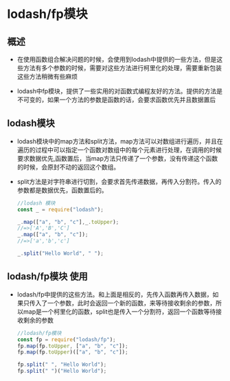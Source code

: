# lodash/fp模块

## 概述

+ 在使用函数组合解决问题的时候，会使用到lodash中提供的一些方法，但是这些方法有多个参数的时候，需要对这些方法进行柯里化的处理，需要重新包装这些方法稍微有些麻烦

+ lodash中fp模块，提供了一些实用的对函数式编程友好的方法。提供的方法是不可变的，如果一个方法的参数是函数的话，会要求函数优先并且数据置后

## lodash模块

+ lodash模块中的map方法和split方法，map方法可以对数组进行遍历，并且在遍历的过程中可以指定一个函数对数组中的每个元素进行处理，在调用的时候要求数据优先,函数置后，当map方法只传递了一个参数，没有传递这个函数的时候，会原封不动的返回这个数组。
+ split方法是对字符串进行切割，会要求首先传递数据，再传入分割符。传入的参数都是数据优先，函数置后的。

  ```js
  //lodash 模块
  const _ = require("lodash");

  _.map(["a", "b", "c"],_.toUpper);
  //=>['A','B','C']
  _.map(["a", "b", "c"]);
  //=>['a','b','c']

  _.split("Hello World", " ");
  ```

## lodash/fp模块 使用

+ lodash/fp中提供的这些方法。和上面是相反的，先传入函数再传入数据，如果只传入了一个参数，此时会返回一个新的函数，来等待接收剩余的参数，所以map是一个柯里化的函数，split也是传入一个分割符，返回一个函数等待接收剩余的参数

  ```js
  //lodash/fp模块
  const fp = require("lodash/fp");
  fp.map(fp.toUpper, ["a", "b", "c"]);
  fp.map(fp.toUpper)(["a", "b", "c"]);

  fp.split(" ", "Hello World");
  fp.split(" ")("Hello World");
  ```
